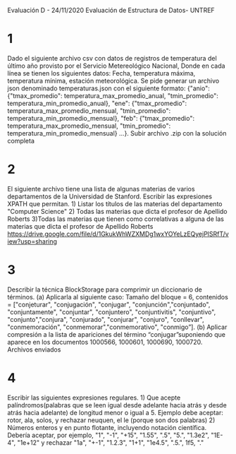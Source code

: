 Evaluación D - 24/11/2020
Evaluación de Estructura de Datos- UNTREF

# 1
Dado el siguiente archivo csv con datos de registros de temperatura del último año provisto por el Servicio Metereológico Nacional, Donde en cada línea se tienen los siguientes datos: Fecha, temperatura máxima, temperatura mínima, estación meteorológica. Se pide generar un archivo json denominado temperaturas.json con el siguiente formato: {"anio": {"tmax_promedio": temperatura_max_promedio_anual, "tmin_promedio": temperatura_min_promedio_anual}, "ene": {"tmax_promedio": temperatura_max_promedio_mensual, "tmin_promedio": temperatura_min_promedio_mensual}, "feb": {"tmax_promedio": temperatura_max_promedio_mensual, "tmin_promedio": temperatura_min_promedio_mensual} ...}. Subir archivo .zip con la solución completa


# 2
El siguiente archivo tiene una lista de algunas materias de varios departamentos de la Universidad de Stanford. Escribir las expresiones XPATH que permitan. 1) Listar los títulos de las materias del departamento "Computer Science" 2) Todas las materias que dicta el profesor de Apellido Roberts 3)Todas las materias que tienen como correlativas a alguna de las materias que dicta el profesor de Apellido Roberts
https://drive.google.com/file/d/1GkukWhWZXMDg1wxYOYeLzEQyejPlSRfT/view?usp=sharing

# 3 

Describir la técnica BlockStorage para comprimir un diccionario de términos. (a) Aplicarla al siguiente caso: Tamaño del bloque = 6, contenidos = ["conjeturar", "conjugación", "conjugar", "conjunción","conjuntado", "conjuntamente", "conjuntar", "conjuntero", "conjuntivitis", "conjuntivo", "conjunto","conjura", "conjurado", "conjurar", "conjuro", "conllevar", "conmemoración", "conmemorar","conmemorativo", "conmigo”]. (b) Aplicar compresión a la lista de apariciones del término “conjugar”suponiendo que aparece en los documentos 1000566, 1000601, 1000690, 1000720.
Archivos enviados

# 4 
Escribir las siguientes expresiones regulares. 1) Que acepte palíndromos(palabras que se leen igual desde adelante hacia atrás y desde atrás hacia adelante) de longitud menor o igual a 5. Ejemplo debe aceptar: rotor, ala, solos, y rechazar neuquen, el le (porque son dos palabras)  2) Números enteros y en punto flotante, incluyendo notación científica. Debería aceptar, por ejemplo, "1", "-1", "+15", "1.55", ".5", "5.", "1.3e2", "1E-4", "1e+12" y rechazar "1a", "+-1", "1.2.3", "1+1", "1e4.5", ".5.", 1f5, "."